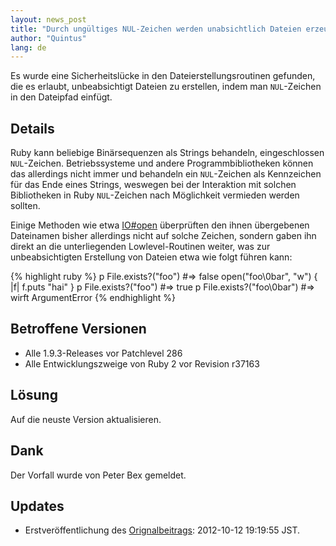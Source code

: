 ```yaml
---
layout: news_post
title: "Durch ungültiges NUL-Zeichen werden unabsichtlich Dateien erzeugt"
author: "Quintus"
lang: de
---
```


Es wurde eine Sicherheitslücke in den Dateierstellungsroutinen gefunden,
die es erlaubt, unbeabsichtigt Dateien zu erstellen, indem man
`NUL`-Zeichen in den Dateipfad einfügt.

## Details

Ruby kann beliebige Binärsequenzen als Strings behandeln, eingeschlossen
`NUL`-Zeichen. Betriebssysteme und andere Programmbibliotheken können
das allerdings nicht immer und behandeln ein `NUL`-Zeichen als
Kennzeichen für das Ende eines Strings, weswegen bei der Interaktion mit
solchen Bibliotheken in Ruby `NUL`-Zeichen nach Möglichkeit vermieden
werden sollten.

Einige Methoden wie etwa [IO#open][1] überprüften den ihnen übergebenen
Dateinamen bisher allerdings nicht auf solche Zeichen, sondern gaben ihn
direkt an die unterliegenden Lowlevel-Routinen weiter, was zur
unbeabsichtigten Erstellung von Dateien etwa wie folgt führen kann:

{% highlight ruby %}
p File.exists?("foo")      #=> false
open("foo\0bar", "w") { |f| f.puts "hai" }
p File.exists?("foo")      #=> true
p File.exists?("foo\0bar") #=> wirft ArgumentError
{% endhighlight %}

## Betroffene Versionen

* Alle 1.9.3-Releases vor Patchlevel 286
* Alle Entwicklungszweige von Ruby 2 vor Revision r37163

## Lösung

Auf die neuste Version aktualisieren.

## Dank

Der Vorfall wurde von Peter Bex gemeldet.

## Updates

* Erstveröffentlichung des [Orignalbeitrags][2]\: 2012-10-12 19:19:55
  JST.



[1]: http://www.ruby-doc.org/core-1.9.3/IO.html#method-c-popen 
[2]: http://www.ruby-lang.org/en/news/2012/10/12/poisoned-NUL-byte-vulnerability/ 

